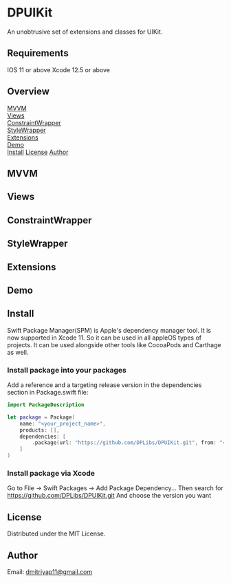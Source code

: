 # DPUIKit
An unobtrusive set of extensions and classes for UIKit.

## Requirements
IOS 11 or above
Xcode 12.5 or above

## Overview
[MVVM](#MVVM)\
[Views](#Views)\
[ConstraintWrapper](#ConstraintWrapper)\
[StyleWrapper](#StyleWrapper)\
[Extensions](#Extensions)\
[Demo](#Demo)\
[Install](#Install)
[License](#License)
[Author](#MVAuthorVM)

## MVVM
## Views
## ConstraintWrapper
## StyleWrapper
## Extensions
## Demo

## Install
Swift Package Manager(SPM) is Apple's dependency manager tool. It is now supported in Xcode 11. So it can be used in all appleOS types of projects. It can be used alongside other tools like CocoaPods and Carthage as well.

### Install package into your packages
Add a reference and a targeting release version in the dependencies section in Package.swift file:

```swift
import PackageDescription

let package = Package(
    name: "<your_project_name>",
    products: [],
    dependencies: [
        .package(url: "https://github.com/DPLibs/DPUIKit.git", from: "<current_version>")
    ]
)
```

### Install package via Xcode

Go to File -> Swift Packages -> Add Package Dependency...
Then search for <https://github.com/DPLibs/DPUIKit.git>
And choose the version you want

## License
Distributed under the MIT License.

## Author
Email: <dmitriyap11@gmail.com>
